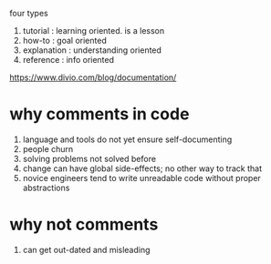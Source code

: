 
four types

1. tutorial : learning oriented.  is a lesson
2. how-to : goal oriented
3. explanation : understanding oriented
4. reference : info oriented

https://www.divio.com/blog/documentation/

# why comments in code

1. language and tools do not yet ensure self-documenting
2. people churn
3. solving problems not solved before
4. change can have global side-effects; no other way to track that 
5. novice engineers tend to write unreadable code without proper abstractions

# why not comments

1. can get out-dated and misleading

